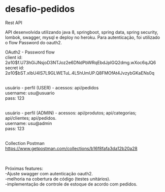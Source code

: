 # desafio-pedidos
Rest API 

API desenvolvida utilizando java 8, springboot, spring data, spring security, lombok, swagger, mysql e deploy no heroku.
Para autenticação, foi utilizado o flow Password do oauth2.

OAuth2 - Password flow<br>
client id: $2a$10$f.U73hGiJNsjoD3NTJoz2e6DNdPbWRqEbdJplGQ2dmg.wXoc6qJQ6<br>
secret id: $2a$10$bST.xIbU4lS7L9GLWETuL.4L5hUmUP.Q8FMOfAt4JvzybGKaENs0q<br><br>

usuário - perfil (USER) - acessos: api/pedidos<br>
username: usu@usuario<br>
pass: 123<br><br>

usuário - perfil (ADMIN) - acessos: api/produtos; api/categorias; api/clientes; api/pedidos.<br>
username: usu@admin<br>
pass: 123<br><br>

Collection Postman<br>
https://www.getpostman.com/collections/b16f8fafa3da12b20a28<br><br><br>


Próximas features:<br>
-Ajuste swagger com autenticação oauth2.<br>
-melhoria na cobertura de código (testes unitários).<br>
-implementação de controle de estoque de acordo com pedidos.<br>


